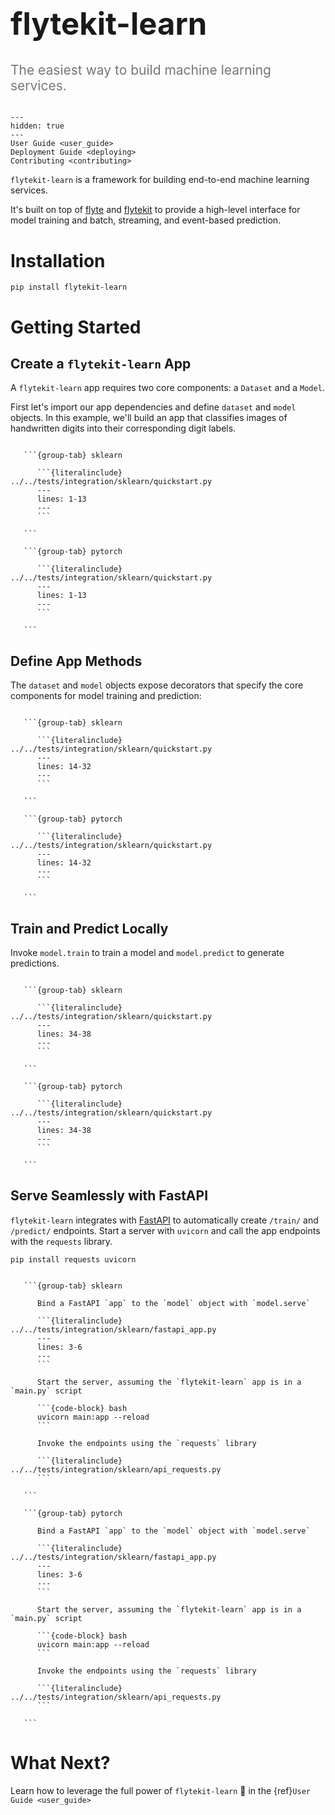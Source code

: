 <h1 style="font-weight: bold; font-size: 3.5em;">
    flytekit-<span style="color: var(--color-link)">learn</span>
</h1>

<div style="font-size: 1.5em; color: #777;">
The easiest way to build machine learning services.
</div>

<br>

```{toctree}
---
hidden: true
---
User Guide <user_guide>
Deployment Guide <deploying>
Contributing <contributing>
```

`flytekit-learn` is a framework for building end-to-end machine learning services.

It's built on top of [flyte](https://docs.flyte.org/en/latest/) and
[flytekit](https://docs.flyte.org/projects/flytekit/en/latest/) to provide a high-level
interface for model training and batch, streaming, and event-based prediction.

# Installation

```{code-block} bash
pip install flytekit-learn
```

# Getting Started

## Create a `flytekit-learn` App

A `flytekit-learn` app requires two core components: a `Dataset` and a `Model`.

First let's import our app dependencies and define `dataset` and `model` objects.
In this example, we'll build an app that classifies images of handwritten digits
into their corresponding digit labels.

````{tabs}

   ```{group-tab} sklearn

      ```{literalinclude} ../../tests/integration/sklearn/quickstart.py
      ---
      lines: 1-13
      ---
      ```

   ```

   ```{group-tab} pytorch

      ```{literalinclude} ../../tests/integration/sklearn/quickstart.py
      ---
      lines: 1-13
      ---
      ```

   ```

````

## Define App Methods

The `dataset` and `model` objects expose decorators that specify the
core components for model training and prediction:

````{tabs}

   ```{group-tab} sklearn

      ```{literalinclude} ../../tests/integration/sklearn/quickstart.py
      ---
      lines: 14-32
      ---
      ```

   ```

   ```{group-tab} pytorch

      ```{literalinclude} ../../tests/integration/sklearn/quickstart.py
      ---
      lines: 14-32
      ---
      ```

   ```

````

## Train and Predict Locally

Invoke `model.train` to train a model and `model.predict` to generate predictions.

````{tabs}

   ```{group-tab} sklearn

      ```{literalinclude} ../../tests/integration/sklearn/quickstart.py
      ---
      lines: 34-38
      ---
      ```

   ```

   ```{group-tab} pytorch

      ```{literalinclude} ../../tests/integration/sklearn/quickstart.py
      ---
      lines: 34-38
      ---
      ```

   ```

````

## Serve Seamlessly with FastAPI

`flytekit-learn` integrates with [FastAPI](https://fastapi.tiangolo.com/) to automatically
create `/train/` and `/predict/` endpoints. Start a server with `uvicorn` and call the app
endpoints with the `requests` library.

```{code-block} bash
pip install requests uvicorn
```


````{tabs}

   ```{group-tab} sklearn

      Bind a FastAPI `app` to the `model` object with `model.serve`

      ```{literalinclude} ../../tests/integration/sklearn/fastapi_app.py
      ---
      lines: 3-6
      ---
      ```

      Start the server, assuming the `flytekit-learn` app is in a `main.py` script

      ```{code-block} bash
      uvicorn main:app --reload
      ```

      Invoke the endpoints using the `requests` library

      ```{literalinclude} ../../tests/integration/sklearn/api_requests.py
      ```

   ```

   ```{group-tab} pytorch

      Bind a FastAPI `app` to the `model` object with `model.serve`

      ```{literalinclude} ../../tests/integration/sklearn/fastapi_app.py
      ---
      lines: 3-6
      ---
      ```

      Start the server, assuming the `flytekit-learn` app is in a `main.py` script

      ```{code-block} bash
      uvicorn main:app --reload
      ```

      Invoke the endpoints using the `requests` library

      ```{literalinclude} ../../tests/integration/sklearn/api_requests.py
      ```

   ```

````

# What Next?

Learn how to leverage the full power of `flytekit-learn` 🦾 in the {ref}`User Guide <user_guide>`
